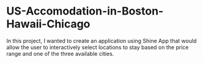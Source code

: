 # US-Accomodation-in-Boston-Hawaii-Chicago
In this project, I wanted to create an application using Shine App that would allow the user to interactively select locations to stay based on the price range and one of the three available cities.
